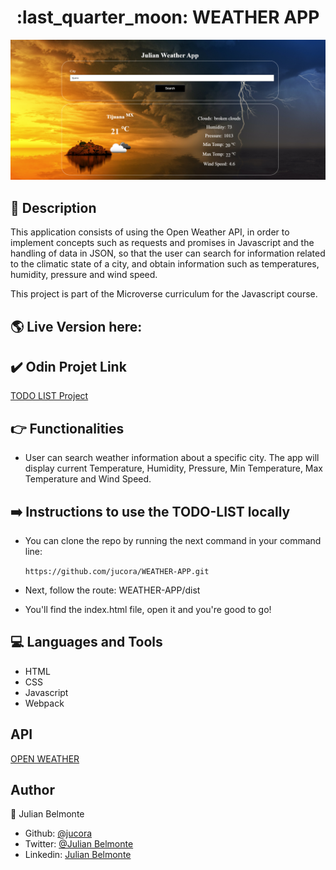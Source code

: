 <h1 align="center">:last_quarter_moon: WEATHER APP</h1>

<p align="center">
  <img src="src/images/cover.png">
</p>

## :pencil: Description

This application consists of using the Open Weather API, in order to implement concepts such as requests and promises in Javascript and the handling of data in JSON, so that the user can search for information related to the climatic state of a city, and obtain information such as temperatures, humidity, pressure and wind speed.

This project is part of the Microverse curriculum for the Javascript course.

## :earth_americas: Live Version here:

## :heavy_check_mark: Odin Projet Link

[TODO LIST Project](https://www.theodinproject.com/courses/javascript/lessons/weather-app)

## :point_right: Functionalities

- User can search weather information about a specific city. The app will display current Temperature, Humidity, Pressure, Min Temperature, Max Temperature and Wind Speed.

## :arrow_right: Instructions to use the TODO-LIST locally

- You can clone the repo by running the next command in your command line:
  <p><code>https://github.com/jucora/WEATHER-APP.git</code></p>

- Next, follow the route: WEATHER-APP/dist

- You'll find the index.html file, open it and you're good to go!

## :computer: Languages and Tools

- HTML
- CSS
- Javascript
- Webpack

## API

[OPEN WEATHER](https://openweathermap.org/)

## Author

:man: Julian Belmonte

- Github: [@jucora](https://github.com/jucora)
- Twitter: [@Julian Belmonte](twitter.com/JulianBelmonte)
- Linkedin: [Julian Belmonte](linkedin.com/in/julianbel)

